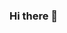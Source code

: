 ### Hi there 👋

<!--
**arunaji007/arunaji007** is a ✨ _special_ ✨ repository because its `README.md` (this file) appears on your GitHub profile.

Here are some ideas to get you started:

- 🌱 I’m currently learning Data Science
- 👯 I’m looking to collaborate on Web Scraping and Data Extraction.
- 🤔 I’m looking for help with NLP
- 📫 How to reach me: https://www.linkedin.com/in/arun-kumar-d-6a8523168/
- ⚡ Fun fact: YOUR BRAIN MOVES
